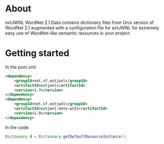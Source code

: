 # About

extJWNL WordNet 2.1 Data contains dictionary files
from Unix version of WordNet 2.1 augmented with
a configuration file for extJWNL for extremely easy
use of WordNet-like semantic resources in your project.

# Getting started

In the pom.xml:

```xml
<dependency>
    <groupId>net.sf.extjwnl</groupId>
    <artifactId>extjwnl</artifactId>
    <version>1.7</version>
</dependency>
<dependency>
    <groupId>net.sf.extjwnl</groupId>
    <artifactId>extjwnl-data-wn21</artifactId>
    <version>1.0</version>
</dependency>
```

In the code:

```java
Dictionary d = Dictionary.getDefaultResourceInstance();
```
